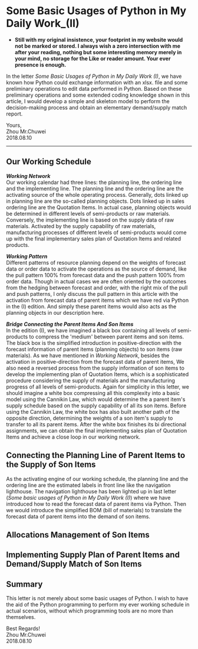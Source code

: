 # Some Basic Usages of Python in My Daily Work_(II)         
        
        
- **Still with my original insistence, your footprint in my website would not be marked or stored. I always wish a zero intersection with me after your reading, nothing but some interesting memory merely in your mind, no storage for the Like or reader amount. Your ever presence is enough.**           

In the letter _Some Basic Usages of Python in My Daily Work (I)_, we have known how Python could exchange information with an xlsx. file and some preliminary operations to edit data performed in Python. Based on these preliminary operations and some extended coding knowledge shown in this article, I would develop a simple and skeleton model to perform the decision-making process and obtain an elementary demand/supply match report.        
            
Yours,            
Zhou Mr.Chuwei            
2018.08.10

------------------------------           
           
## Our Working Schedule          
**_Working Network_**           
Our working calendar had three lines: the planning line, the ordering line and the implementing line. The planning line and the ordering line are the activating source of the whole operating process. Generally, dots linked up in planning line are the so-called planning objects. Dots linked up in sales ordering line are the Quotation Items. In actual case, planning objects would be determined in different levels of semi-products or raw materials. Conversely, the implementing line is based on the supply data of raw materials. Activated by the supply capability of raw materials, manufacturing processes of different levels of semi-products would come up with the final implementary sales plan of Quotation Items and related products.                 
         
                  
**_Working Pattern_**          
Different patterns of resource planning depend on the weights of forecast data or order data to activate the operations as the source of demand, like the pull pattern 100% from forecast data and the push pattern 100% from order data. Though in actual cases we are often oriented by the outcomes from the hedging between forecast and order, with the right mix of the pull and push patterns, I only discuss the pull pattern in this article with the activation from forecast data of parent items which we have red via Python in the (I) edition. And simply these parent items would also acts as the planning objects in our description here.           
        
        
**_Bridge Connecting the Parent Items And Son Items_**            
In the edition (I), we have imagined a black box containing all levels of semi-products to compress the 'medium' between parent items and son items. The black box is the simplified introduction in positive-direction with the forecast information of parent items (planning objects) to son items (raw materials). As we have mentioned in _Working Network_, besides the activation in positive-direction from the forecast data of parent items, We also need a reversed process from the supply information of son items to develop the implementing plan of Quotation Items, which is a sophisticated procedure considering the supply of materials and the manufacturing progress of all levels of semi-products. Again for simplicity in this letter, we should imagine a white box compressing all this complexity into a basic model using the Cannikin Law, which would determine the a parent item's supply schedule based on the supply capability of all its son items. Before using the Cannikin Law, the white box has also built another path of the opposite direction,  determining the weights of a son item's supply to transfer to all its parent items. After the white box finishes its bi directional assignments, we can obtain the final implementing sales plan of Quotation Items and achieve a close loop in our working network.        
          
          
## Connecting the Planning Line of Parent Items to the Supply of Son Items        
As the activating engine of our working schedule, the planning line and the ordering line are the estimated labels in front line like the navigation lighthouse. The navigation lighthouse has been lighted up in last letter (_Some basic usages of Python in My Daily Work (I)_) where we have introduced how to read the forecast data of parent items via Python. Then we would introduce the simplified BOM (bill of materials) to translate the forecast data of parent items into the demand of son items.               


      
               
            



## Allocations Management of Son Items         

      
## Implementing Supply Plan of Parent Items and Demand/Supply Match of Son Items           

       
       
          
              
## Summary         
This letter is not merely about some basic usages of Python. I wish to have the aid of the Python programming to perform my ever working schedule in actual scenarios, without which programming tools are no more than themselves.          

         
         
Best Regards!          
Zhou Mr.Chuwei         
2018.08.10           


    



















